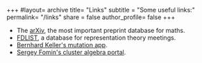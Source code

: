 +++
#layout= archive
title= "Links"
subtitle = "Some useful links:"
permalink= "/links"
share = false
author_profile= false
+++

* The [arXiv](https://arxiv.org), the most important preprint database for maths.
* [FDLIST](https://www.math.uni-bielefeld.de/~fdlist/fdlist.html), a database for representation theory meetings. 
* [Bernhard Keller's mutation app](https://webusers.imj-prg.fr/~bernhard.keller/quivermutation/).
* [Sergey Fomin's cluster algebra portal](http://www.math.lsa.umich.edu/~fomin/cluster.html).
